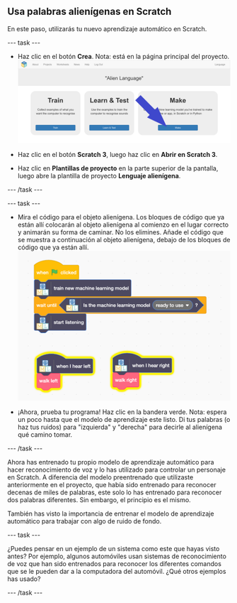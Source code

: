 ## Usa palabras alienígenas en Scratch
En este paso, utilizarás tu nuevo aprendizaje automático en Scratch.

--- task ---

+ Haz clic en el botón **Crea**. Nota: está en la página principal del proyecto. ![Flecha que apunta al botón crea](images/make-annotated.png)

+ Haz clic en el botón **Scratch 3**, luego haz clic en **Abrir en Scratch 3**.

+ Haz clic en **Plantillas de proyecto** en la parte superior de la pantalla, luego abre la plantilla de proyecto **Lenguaje alienígena**.

--- /task ---

--- task ---

+ Mira el código para el objeto alienígena. Los bloques de código que ya están allí colocarán al objeto alienígena al comienzo en el lugar correcto y animarán su forma de caminar. No los elimines. Añade el código que se muestra a continuación al objeto alienígena, debajo de los bloques de código que ya están allí. ![Nuevos bloques de código para agregar, incluidos nuevos botones para usar su modelo de aprendizaje automático](images/add-new-blocks.png)

+ ¡Ahora, prueba tu programa! Haz clic en la bandera verde. Nota: espera un poco hasta que el modelo de aprendizaje este listo. Di tus palabras (o haz tus ruidos) para "izquierda" y "derecha" para decirle al alienígena qué camino tomar.

--- /task ---

Ahora has entrenado tu propio modelo de aprendizaje automático para hacer reconocimiento de voz y lo has utilizado para controlar un personaje en Scratch. A diferencia del modelo preentrenado que utilizaste anteriormente en el proyecto, que había sido entrenado para reconocer decenas de miles de palabras, este solo lo has entrenado para reconocer dos palabras diferentes. Sin embargo, el principio es el mismo.

También has visto la importancia de entrenar el modelo de aprendizaje automático para trabajar con algo de ruido de fondo.

--- task ---

¿Puedes pensar en un ejemplo de un sistema como este que hayas visto antes? Por ejemplo, algunos automóviles usan sistemas de reconocimiento de voz que han sido entrenados para reconocer los diferentes comandos que se le pueden dar a la computadora del automóvil. ¿Qué otros ejemplos has usado?

--- /task ---
